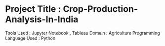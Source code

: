 #  Project Title : Crop-Production-Analysis-In-India
Tools Used : Jupyter Notebook , Tableau
Domain : Agriculture
Programming Language Used : Python
